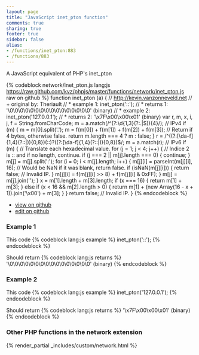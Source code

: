 ```yaml
---
layout: page
title: "JavaScript inet_pton function"
comments: true
sharing: true
footer: true
sidebar: false
alias:
- /functions/inet_pton:883
- /functions/883
---
```

<!-- Generated by Rakefile:build -->
A JavaScript equivalent of PHP's inet_pton

{% codeblock network/inet_pton.js lang:js https://raw.github.com/kvz/phpjs/master/functions/network/inet_pton.js raw on github %}
function inet_pton (a) {
  // http://kevin.vanzonneveld.net
  // +   original by: Theriault
  // *     example 1: inet_pton('::');
  // *     returns 1: '\0\0\0\0\0\0\0\0\0\0\0\0\0\0\0\0' (binary)
  // *     example 2: inet_pton('127.0.0.1');
  // *     returns 2: '\x7F\x00\x00\x01' (binary)
  var r, m, x, i, j, f = String.fromCharCode;
  m = a.match(/^(?:\d{1,3}(?:\.|$)){4}/); // IPv4
  if (m) {
    m = m[0].split('.');
    m = f(m[0]) + f(m[1]) + f(m[2]) + f(m[3]);
    // Return if 4 bytes, otherwise false.
    return m.length === 4 ? m : false;
  }
  r = /^((?:[\da-f]{1,4}(?::|)){0,8})(::)?((?:[\da-f]{1,4}(?::|)){0,8})$/;
  m = a.match(r); // IPv6
  if (m) {
    // Translate each hexadecimal value.
    for (j = 1; j < 4; j++) {
      // Indice 2 is :: and if no length, continue.
      if (j === 2 || m[j].length === 0) {
        continue;
      }
      m[j] = m[j].split(':');
      for (i = 0; i < m[j].length; i++) {
        m[j][i] = parseInt(m[j][i], 16);
        // Would be NaN if it was blank, return false.
        if (isNaN(m[j][i])) {
          return false; // Invalid IP.
        }
        m[j][i] = f(m[j][i] >> 8) + f(m[j][i] & 0xFF);
      }
      m[j] = m[j].join('');
    }
    x = m[1].length + m[3].length;
    if (x === 16) {
      return m[1] + m[3];
    } else if (x < 16 && m[2].length > 0) {
      return m[1] + (new Array(16 - x + 1)).join('\x00') + m[3];
    }
  }
  return false; // Invalid IP.
}
{% endcodeblock %}

 - [view on github](https://github.com/kvz/phpjs/blob/master/functions/network/inet_pton.js)
 - [edit on github](https://github.com/kvz/phpjs/edit/master/functions/network/inet_pton.js)

### Example 1
This code
{% codeblock lang:js example %}
inet_pton('::');
{% endcodeblock %}

Should return
{% codeblock lang:js returns %}
'\0\0\0\0\0\0\0\0\0\0\0\0\0\0\0\0' (binary)
{% endcodeblock %}

### Example 2
This code
{% codeblock lang:js example %}
inet_pton('127.0.0.1');
{% endcodeblock %}

Should return
{% codeblock lang:js returns %}
'\x7F\x00\x00\x01' (binary)
{% endcodeblock %}


### Other PHP functions in the network extension
{% render_partial _includes/custom/network.html %}

